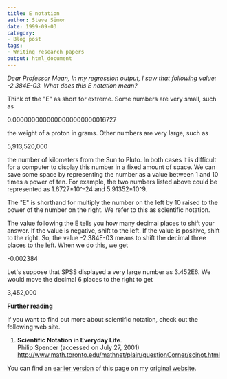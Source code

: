 ```yaml
---
title: E notation
author: Steve Simon
date: 1999-09-03
category:
- Blog post
tags:
- Writing research papers
output: html_document
---
```

*Dear Professor Mean, In my regression output, I saw that following
value: -2.384E-03. What does this E notation mean?*

Think of the \"E\" as short for extreme. Some numbers are very small,
such as

0.0000000000000000000000016727

the weight of a proton in grams. Other numbers are very large, such as

5,913,520,000

the number of kilometers from the Sun to Pluto. In both cases it is
difficult for a computer to display this number in a fixed amount of
space. We can save some space by representing the number as a value
between 1 and 10 times a power of ten. For example, the two numbers
listed above could be represented as 1.6727\*10\^-24 and 5.91352\*10\^9.

The \"E\" is shorthand for multiply the number on the left by 10 raised
to the power of the number on the right. We refer to this as scientific
notation.

The value following the E tells you how many decimal places to shift
your answer. If the value is negative, shift to the left. If the value
is positive, shift to the right. So, the value -2.384E-03 means to shift
the decimal three places to the left. When we do this, we get

-0.002384

Let\'s suppose that SPSS displayed a very large number as 3.452E6. We
would move the decimal 6 places to the right to get

3,452,000

**Further reading**

If you want to find out more about scientific notation, check out the
following web site.

1.  **Scientific Notation in Everyday Life**.\
    Philip Spencer (accessed on July 27, 2001)\
    <http://www.math.toronto.edu/mathnet/plain/questionCorner/scinot.html>

You can find an [earlier version](http://www.pmean.com/99/enotation.html) of this page on my [original website](http://www.pmean.com/original_site.html).
